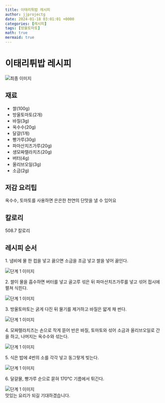 ```yaml
---
title: 이태리튀밥 레시피
author: jjprojectg
date: 2024-01-18 03:01:01 +0000
categories: [레시피]
tags: [방울토마토]
math: true
mermaid: true
---
```

<meta name="og:type" content="website"/>
<meta charset="UTF-8"/>
<div class="header">
  <h1>이태리튀밥 레시피</h1>
</div>

<div class="container my-4">
  <div class="row">
    <div class="col-12 col-md-6">
      <div class="recipe-image">
        <img src="http://www.foodsafetykorea.go.kr/uploadimg/cook/10_01078_2.png" class="step-image" alt="최종 이미지"/>
      </div>
    </div>
    <div class="col-12 col-md-6">
      <div class="ingredients">
        <h2>재료</h2>
        <ul class="card">
          <li> 쌀(100g) </li>
          <li>  방울토마토(2개) </li>
          <li> 바질(3g) </li>
          <li>  옥수수(20g) </li>
          <li>  달걀(1개) </li>
          <li> 빵가루(30g) </li>
          <li>  파마산치즈가루(20g) </li>
          <li> 생모짜렐라치즈(20g) </li>
          <li>  버터(4g) </li>
          <li> 올리브오일(3g) </li>
          <li>  소금(2g) </li>
</ul>
      </div>
    </div>
    <div class="col-12 col-md-6">
      <div class="ingredients">
        <h2>저감 요리팁</h2>
        <div class="card"> 
          <p>
            옥수수, 토마토를 사용하면 은은한 천연의 단맛을 낼 수 있어요
          </p>
        </div>
      </div>
      <div class="ingredients">
        <h2>칼로리</h2>
        <div class="card"> 
          <p>
            508.7 칼로리
          </p>
        </div>
      </div>
    </div>
  </div>

  <h2 class="my-4">레시피 순서</h2>
  <div class="card recipe-card">
    <div class="card-body recipe-step">
      <p class="card-text step-description">1. 냄비에 물 한 컵을 넣고 끓으면
소금을 조금 넣고 쌀을 넣어
끓인다.</p>
      <img src="http://www.foodsafetykorea.go.kr/uploadimg/cook/20_01078_1.JPG" alt="단계 1 이미지" class="step-image"/>
    </div>
  </div>
  <div class="card recipe-card">
    <div class="card-body recipe-step">
      <p class="card-text step-description">2. 쌀이 물을 흡수하면 버터를 넣고
골고루 섞은 뒤 파마산치즈가루를
넣고 섞어 접시에 펼쳐 식힌다.</p>
      <img src="http://www.foodsafetykorea.go.kr/uploadimg/cook/20_01078_2.JPG" alt="단계 1 이미지" class="step-image"/>
    </div>
  </div>
  <div class="card recipe-card">
    <div class="card-body recipe-step">
      <p class="card-text step-description">3. 방울토마토는 굵게 다진 뒤
물기를 제거하고 바질은 얇게 채
썬다.</p>
      <img src="http://www.foodsafetykorea.go.kr/uploadimg/cook/20_01078_3.JPG" alt="단계 1 이미지" class="step-image"/>
    </div>
  </div>
  <div class="card recipe-card">
    <div class="card-body recipe-step">
      <p class="card-text step-description">4. 모짜렐라치즈는 손으로 작게
뜯어 반은 바질, 토마토와 섞어
소금과 올리브오일로 간을 하고,
나머지는 옥수수와 섞는다.</p>
      <img src="http://www.foodsafetykorea.go.kr/uploadimg/cook/20_01078_4.JPG" alt="단계 1 이미지" class="step-image"/>
    </div>
  </div>
  <div class="card recipe-card">
    <div class="card-body recipe-step">
      <p class="card-text step-description">5. 식은 밥에 4번의 소를 각각 넣고
동그랗게 빚는다.</p>
      <img src="http://www.foodsafetykorea.go.kr/uploadimg/cook/20_01078_5.JPG" alt="단계 1 이미지" class="step-image"/>
    </div>
  </div>
  <div class="card recipe-card">
    <div class="card-body recipe-step">
      <p class="card-text step-description">6. 달걀물, 빵가루 순으로 묻혀
170℃ 기름에서 튀긴다.</p>
      <img src="http://www.foodsafetykorea.go.kr/uploadimg/cook/20_01078_6.JPG" alt="단계 1 이미지" class="step-image"/>
    </div>
  </div>

</div>
맛있는 요리가 되길 기대하겠습니다.
